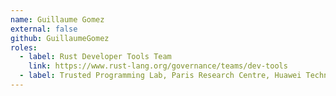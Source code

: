 ```yaml
---
name: Guillaume Gomez
external: false
github: GuillaumeGomez
roles:
  - label: Rust Developer Tools Team
    link: https://www.rust-lang.org/governance/teams/dev-tools
  - label: Trusted Programming Lab, Paris Research Centre, Huawei Technologies, Inc.
---
```

